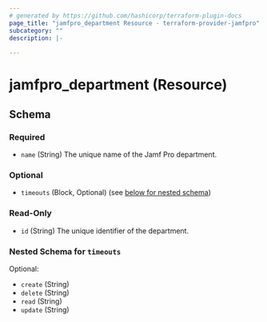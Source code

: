 ```yaml
---
# generated by https://github.com/hashicorp/terraform-plugin-docs
page_title: "jamfpro_department Resource - terraform-provider-jamfpro"
subcategory: ""
description: |-
  
---
```


# jamfpro_department (Resource)





<!-- schema generated by tfplugindocs -->
## Schema

### Required

- `name` (String) The unique name of the Jamf Pro department.

### Optional

- `timeouts` (Block, Optional) (see [below for nested schema](#nestedblock--timeouts))

### Read-Only

- `id` (String) The unique identifier of the department.

<a id="nestedblock--timeouts"></a>
### Nested Schema for `timeouts`

Optional:

- `create` (String)
- `delete` (String)
- `read` (String)
- `update` (String)
